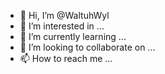 - 👋 Hi, I’m @WaltuhWyl
- 👀 I’m interested in ...
- 🌱 I’m currently learning ...
- 💞️ I’m looking to collaborate on ...
- 📫 How to reach me ...

<!---
WaltuhWyl/WaltuhWyl is a ✨ special ✨ repository because its `README.md` (this file) appears on your GitHub profile.
You can click the Preview link to take a look at your changes.
--->
